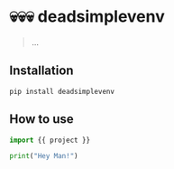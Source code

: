 # 💀💀💀 deadsimplevenv 

> ...

## Installation

```shell
pip install deadsimplevenv
```

## How to use

```python
import {{ project }} 

print("Hey Man!")
```
